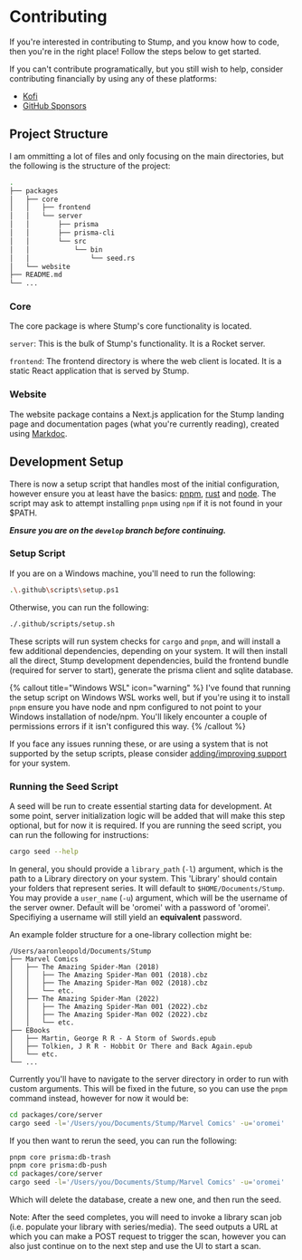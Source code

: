 # Contributing

If you're interested in contributing to Stump, and you know how to code, then you're in the right place! Follow the steps below to get started.

If you can't contribute programatically, but you still wish to help, consider contributing financially by using any of these platforms:

- [Kofi](https://ko-fi.com/aaronleop)
- [GitHub Sponsors](https://github.com/sponsors/aaronleopold)

## Project Structure

I am ommitting a lot of files and only focusing on the main directories, but the following is the structure of the project:

```bash
.
├── packages
│   ├── core
│   │   ├── frontend
│   │   └── server
│   │       ├── prisma
│   │       ├── prisma-cli
│   │       └── src
│   │           └── bin
│   │               └── seed.rs
│   └── website
├── README.md
└── ...
```

### Core

The core package is where Stump's core functionality is located.

`server`: This is the bulk of Stump's functionality. It is a Rocket server.

`frontend`: The frontend directory is where the web client is located. It is a static React application that is served by Stump.

### Website

The website package contains a Next.js application for the Stump landing page and documentation pages (what you're currently reading), created using [Markdoc](https://markdoc.io/).

## Development Setup

There is now a setup script that handles most of the initial configuration, however ensure you at least have the basics: [pnpm](https://pnpm.io/installation), [rust](https://www.rust-lang.org/tools/install) and [node](https://nodejs.org/en/download/). The script may ask to attempt installing `pnpm` using `npm` if it is not found in your $PATH.

**_Ensure you are on the `develop` branch before continuing._**

### Setup Script

If you are on a Windows machine, you'll need to run the following:

```bash
.\.github\scripts\setup.ps1
```

Otherwise, you can run the following:

```bash
./.github/scripts/setup.sh
```

These scripts will run system checks for `cargo` and `pnpm`, and will install a few additional dependencies, depending on your system. It will then install all the direct, Stump development dependencies, build the frontend bundle (required for server to start), generate the prisma client and sqlite database.

{% callout title="Windows WSL" icon="warning" %}
I've found that running the setup script on Windows WSL works well, but if you're using it to install `pnpm` ensure you have node and npm configured to not point to your Windows installation of node/npm. You'll likely encounter a couple of permissions errors if it isn't configured this way.
{% /callout %}

If you face any issues running these, or are using a system that is not supported by the setup scripts, please consider [adding/improving support](https://github.com/aaronleopold/stump/issues) for your system.

### Running the Seed Script

A seed will be run to create essential starting data for development. At some point, server initialization logic will be added that will make this step optional, but for now it is required. If you are running the seed script, you can run the following for instructions:

```bash
cargo seed --help
```

In general, you should provide a `library_path` (`-l`) argument, which is the path to a Library directory on your system. This 'Library' should contain your folders that represent series. It will default to `$HOME/Documents/Stump`. You may provide a `user_name` (`-u`) argument, which will be the username of the server owner. Default will be 'oromei' with a password of 'oromei'. Specifiying a username will still yield an **equivalent** password.

An example folder structure for a one-library collection might be:

```
/Users/aaronleopold/Documents/Stump
├── Marvel Comics
│   ├── The Amazing Spider-Man (2018)
│   │   ├── The Amazing Spider-Man 001 (2018).cbz
│   │   ├── The Amazing Spider-Man 002 (2018).cbz
│   │   └── etc.
│   ├── The Amazing Spider-Man (2022)
│   │   ├── The Amazing Spider-Man 001 (2022).cbz
│   │   ├── The Amazing Spider-Man 002 (2022).cbz
│   │   └── etc.
├── EBooks
│   ├── Martin, George R R - A Storm of Swords.epub
│   ├── Tolkien, J R R - Hobbit Or There and Back Again.epub
│   └── etc.
└── ...
```

Currently you'll have to navigate to the server directory in order to run with custom arguments. This will be fixed in the future, so you can use the `pnpm` command instead, however for now it would be:

```bash
cd packages/core/server
cargo seed -l='/Users/you/Documents/Stump/Marvel Comics' -u='oromei'
```

If you then want to rerun the seed, you can run the following:

```bash
pnpm core prisma:db-trash
pnpm core prisma:db-push
cd packages/core/server
cargo seed -l='/Users/you/Documents/Stump/Marvel Comics' -u='oromei'
```

Which will delete the database, create a new one, and then run the seed.

Note: After the seed completes, you will need to invoke a library scan job (i.e. populate your library with series/media). The seed outputs a URL at which you can make a POST request to trigger the scan, however you can also just continue on to the next step and use the UI to start a scan.
